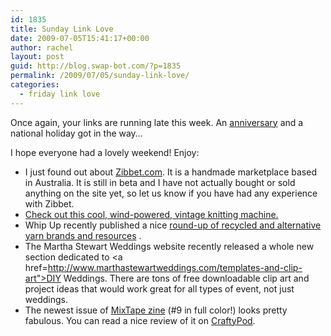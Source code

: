 ```yaml
---
id: 1835
title: Sunday Link Love
date: 2009-07-05T15:41:17+00:00
author: rachel
layout: post
guid: http://blog.swap-bot.com/?p=1835
permalink: /2009/07/05/sunday-link-love/
categories:
  - friday link love
---
```

Once again, your links are running late this week. An [anniversary](http://www.rljart.com/blog/?p=2116) and a national holiday got in the way&#8230; 

I hope everyone had a lovely weekend! Enjoy:

  * I just found out about [Zibbet.com](http://www.zibbet.com/). It is a handmade marketplace based in Australia. It is still in beta and I have not actually bought or sold anything on the site yet, so let us know if you have had any experience with Zibbet. 
  * [Check out this cool, wind-powered, vintage knitting machine.](http://blog.craftzine.com/archive/2009/07/wind-powered_knitting_machine.html?CMP=OTC-5JF307375954)
  * Whip Up recently published a nice [round-up of recycled and alternative yarn brands and resources](http://whipup.net/2009/07/02/recycled-alternative-yarn/) .
  * The Martha Stewart Weddings website recently released a whole new section dedicated to <a href=http://www.marthastewartweddings.com/templates-and-clip-art">DIY Weddings</a>. There are tons of free downloadable clip art and project ideas that would work great for all types of event, not just weddings. 
  * The newest issue of [MixTape zine](http://www.mixtapezine.bigcartel.com/product/mixtapezine-mixtapezie-issue-9-limited-edition-full-colour) (#9 in full color!) looks pretty fabulous. You can read a nice review of it on [CraftyPod](http://www.craftypod.com/2009/06/30/digging-the-new-mixtape/).